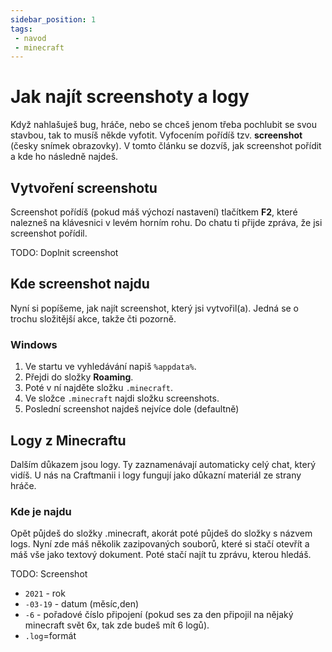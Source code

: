 ```yaml
---
sidebar_position: 1
tags:
 - navod
 - minecraft
---
```


# Jak najít screenshoty a logy
Když nahlašuješ bug, hráče, nebo se chceš jenom třeba pochlubit se svou stavbou, tak to musíš někde vyfotit. Vyfocením pořídíš tzv. **screenshot** (česky snímek obrazovky). V tomto článku se dozvíš, jak screenshot pořídit a kde ho následně najdeš.

## Vytvoření screenshotu
Screenshot pořídíš (pokud máš výchozí nastavení) tlačítkem **F2**, které nalezneš na klávesnici v levém horním rohu. Do chatu ti přijde zpráva, že jsi screenshot pořídil.

TODO: Doplnit screenshot

## Kde screenshot najdu
Nyní si popíšeme, jak najít screenshot, který jsi vytvořil(a). Jedná se o trochu složitější akce, takže čti pozorně.

### Windows
1. Ve startu ve vyhledávání napiš  `%appdata%`.
2. Přejdi do složky **Roaming**.
3. Poté v ní najděte složku `.minecraft`.
4. Ve složce `.minecraft` najdi složku screenshots.
5. Poslední screenshot najdeš nejvíce dole (defaultně)

## Logy z Minecraftu
Dalším důkazem jsou logy. Ty zaznamenávají automaticky celý chat, který vidíš. U nás na Craftmanii i logy fungují jako důkazní materiál ze strany hráče.

### Kde je najdu
Opět půjdeš do složky .minecraft, akorát poté půjdeš do složky s názvem logs. Nyní zde máš několik zazipovaných souborů, které si stačí otevřít a máš vše jako textový dokument. Poté stačí najít tu zprávu, kterou hledáš.

TODO: Screenshot

- `2021` - rok
- `-03-19` - datum (měsíc,den)
- `-6` - pořadové číslo připojení (pokud ses za den připojil na nějaký minecraft svět 6x, tak zde budeš mít 6 logů).
- `.log`=formát
